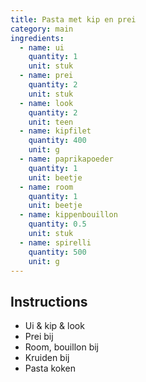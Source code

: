 ```yaml
---
title: Pasta met kip en prei
category: main
ingredients:
  - name: ui
    quantity: 1
    unit: stuk
  - name: prei
    quantity: 2
    unit: stuk
  - name: look
    quantity: 2
    unit: teen
  - name: kipfilet
    quantity: 400
    unit: g
  - name: paprikapoeder
    quantity: 1
    unit: beetje
  - name: room
    quantity: 1
    unit: beetje
  - name: kippenbouillon
    quantity: 0.5
    unit: stuk
  - name: spirelli
    quantity: 500
    unit: g
---
```


## Instructions

- Ui & kip & look
- Prei bij
- Room, bouillon bij
- Kruiden bij
- Pasta koken

<Recipe />
